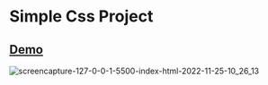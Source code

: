 # Simple Css Project
## [Demo](https://yigittosun.github.io/simple-css-project/)
![screencapture-127-0-0-1-5500-index-html-2022-11-25-10_26_13](https://user-images.githubusercontent.com/24936165/203924828-531e96d3-fe5c-41a5-bd59-945ac5965a01.png)
